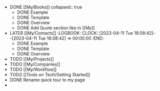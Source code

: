 - DONE [[My/Books]]
  collapsed:: true
	- DONE Example
	- DONE Template
	- DONE Overview
	- DONE Add Quote section like in [[My]]
- LATER [[My/Contacts]]
  :LOGBOOK:
  CLOCK: [2023-04-11 Tue 18:08:42]--[2023-04-11 Tue 18:08:42] =>  00:00:00
  :END:
	- DONE Example
	- DONE Template
	- DONE Overview
- TODO [[My/Projects]]
- TODO [[My/Companies]]
- TODO [[My/Workflow]]
- TODO [[Tools on Tech/Getting Started]]
- DONE Rename quick tour to my page
-